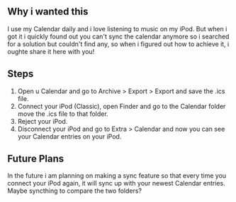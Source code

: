 ## Why i wanted this

I use my Calendar daily and i love listening to music on my iPod. But when i got it i quickly found out you can't sync the calendar anymore so i searched for a solution but couldn't find any, so when i figured out how to achieve it, i oughte share it here with you!

## Steps

1. Open u Calendar and go to Archive > Export > Export and save the .ics file.
2. Connect your iPod (Classic), open Finder and go to the Calendar folder
move the .ics file to that folder. 
3. Reject your iPod.
4. Disconnect your iPod and go to Extra > Calendar and now you can see your Calendar entries on your iPod.


## Future Plans

In the future i am planning on making a sync feature so that every time you connect your iPod again, it will sync up with your newest Calendar entries.
Maybe syncthing to compare the two folders?


